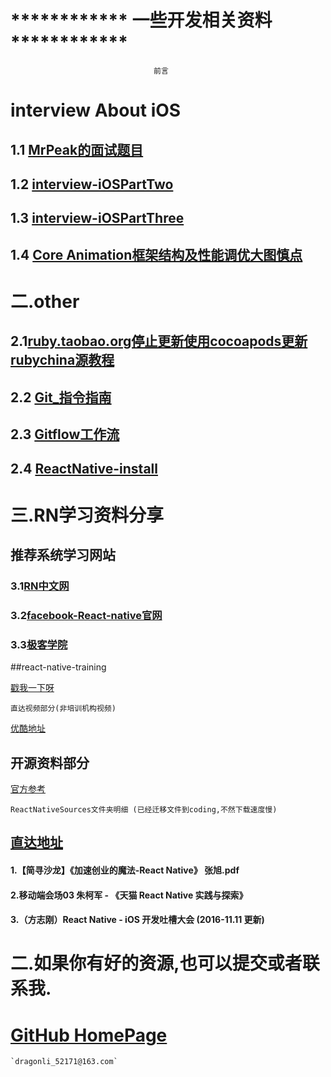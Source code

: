 
# ************  一些开发相关资料 ************
									前言
# interview About iOS
## 1.1 [MrPeak的面试题目](./interview-iOSPartOne.md)
## 1.2 [interview-iOSPartTwo](./interview-iOSPartTwo.md)
## 1.3 [interview-iOSPartThree](./interview-iOSPartThree.md)
## 1.4 [Core Animation框架结构及性能调优大图慎点](./Core-Animation框架结构及性能调优/readme.md)					
					
									
# 二.other 

## 2.1[ruby.taobao.org停止更新使用cocoapods更新rubychina源教程](./cocoapodsrubychinaRepo.md)
## 2.2 [Git_指令指南](./Git_user.md)
## 2.3 [Gitflow工作流](./gitflow.md) 
## 2.4 [ReactNative-install](./ReactNative-install.md) 
						

# 三.RN学习资料分享
## 推荐系统学习网站
### 3.1[RN中文网](http://reactnative.cn)
### 3.2[facebook-React-native官网](https://facebook.github.io/react-native/)
### 3.3[极客学院](http://wiki.jikexueyuan.com/project/react-native/)

##react-native-training 

[戳我一下呀](https://www.gitbook.com/book/unbug/react-native-training/details)

	直达视频部分(非培训机构视频)
[优酷地址](http://list.youku.com/albumlist/show?id=27615900&ascending=1&page=1)


## 开源资料部分
[官方参考](https://github.com/facebook/react-native/tree/master/Examples)


`ReactNativeSources文件夹明细 (已经迁移文件到coding,不然下载速度慢)`

## [直达地址](https://coding.net/u/LFL/p/GitHubRepo/git)
#### 1.【简寻沙龙】《加速创业的魔法-React Native》 张旭.pdf
#### 2.移动端会场03 朱柯军 - 《天猫 React Native 实践与探索》
#### 3.（方志刚）React Native - iOS 开发吐槽大会  (2016-11.11 更新)

# 二.如果你有好的资源,也可以提交或者联系我. 
# [GitHub HomePage](https://github.com/DevDragonLi)
	`dragonli_52171@163.com`
